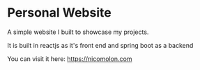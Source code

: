 <h1>Personal Website</h1>
<p>A simple website I built to showcase my projects.</p>
<p>It is built in reactjs as it's front end and spring boot as a backend</p>

You can visit it here: https://nicomolon.com
